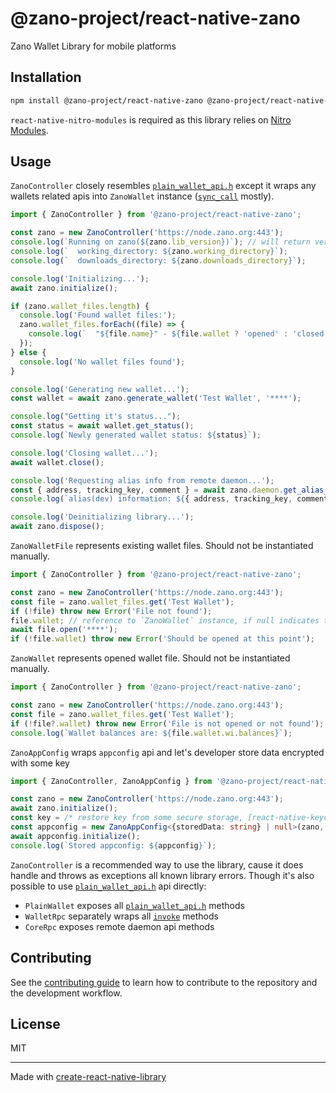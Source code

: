 # @zano-project/react-native-zano

Zano Wallet Library for mobile platforms

## Installation

```sh
npm install @zano-project/react-native-zano @zano-project/react-native-zano-ios-prebuild @zano-project/react-native-zano-android-prebuild react-native-nitro-modules
```

`react-native-nitro-modules` is required as this library relies on [Nitro Modules](https://nitro.margelo.com/).

## Usage

`ZanoController` closely resembles [`plain_wallet_api.h`](libraries/include/plain_wallet_api.h) except it wraps any
wallets related apis into `ZanoWallet` instance ([`sync_call`](libraries/include/plain_wallet_api.h#L43) mostly).

```ts
import { ZanoController } from '@zano-project/react-native-zano';

const zano = new ZanoController('https://node.zano.org:443');
console.log(`Running on zano(${zano.lib_version})`); // will return version of Zano
console.log(`  working_directory: ${zano.working_directory}`);
console.log(`  downloads_directory: ${zano.downloads_directory}`);

console.log('Initializing...');
await zano.initialize();

if (zano.wallet_files.length) {
  console.log('Found wallet files:');
  zano.wallet_files.forEach((file) => {
    console.log(`  "${file.name}" - ${file.wallet ? 'opened' : 'closed'}`);
  });
} else {
  console.log('No wallet files found');
}

console.log('Generating new wallet...');
const wallet = await zano.generate_wallet('Test Wallet', '****');

console.log("Getting it's status...");
const status = await wallet.get_status();
console.log(`Newly generated wallet status: ${status}`);

console.log('Closing wallet...');
await wallet.close();

console.log('Requesting alias info from remote daemon...');
const { address, tracking_key, comment } = await zano.daemon.get_alias_details({ alias: 'dev' });
console.log(`alias(dev) information: ${{ address, tracking_key, comment }}`);

console.log('Deinitializing library...');
await zano.dispose();
```

`ZanoWalletFile` represents existing wallet files. Should not be instantiated manually.

```ts
import { ZanoController } from '@zano-project/react-native-zano';

const zano = new ZanoController('https://node.zano.org:443');
const file = zano.wallet_files.get('Test Wallet');
if (!file) throw new Error('File not found');
file.wallet; // reference to `ZanoWallet` instance, if null indicates that file was not opened yet.
await file.open('****');
if (!file.wallet) throw new Error('Should be opened at this point');
```

`ZanoWallet` represents opened wallet file. Should not be instantiated manually.

```ts
import { ZanoController } from '@zano-project/react-native-zano';

const zano = new ZanoController('https://node.zano.org:443');
const file = zano.wallet_files.get('Test Wallet');
if (!file?.wallet) throw new Error('File is not opened or not found');
console.log(`Wallet balances are: ${file.wallet.wi.balances}`);
```

`ZanoAppConfig` wraps `appconfig` api and let's developer store data encrypted with some key

```ts
import { ZanoController, ZanoAppConfig } from '@zano-project/react-native-zano';

const zano = new ZanoController('https://node.zano.org:443');
await zano.initialize();
const key = /* restore key from some secure storage, [react-native-keychain](https://www.npmjs.com/package/react-native-keychain) for example */;
const appconfig = new ZanoAppConfig<{storedData: string} | null>(zano, null, key);
await appconfig.initialize();
console.log(`Stored appconfig: ${appconfig}`);
```

`ZanoController` is a recommended way to use the library, cause it does handle and throws as exceptions all known library errors.
Though it's also possible to use [`plain_wallet_api.h`](libraries/include/plain_wallet_api.h) api directly:

- `PlainWallet` exposes all [`plain_wallet_api.h`](libraries/include/plain_wallet_api.h) methods
- `WalletRpc` separately wraps all [`invoke`](libraries/include/plain_wallet_api.h#L38) methods
- `CoreRpc` exposes remote daemon api methods

## Contributing

See the [contributing guide](CONTRIBUTING.md) to learn how to contribute to the repository and the development workflow.

## License

MIT

---

Made with [create-react-native-library](https://github.com/callstack/react-native-builder-bob)
